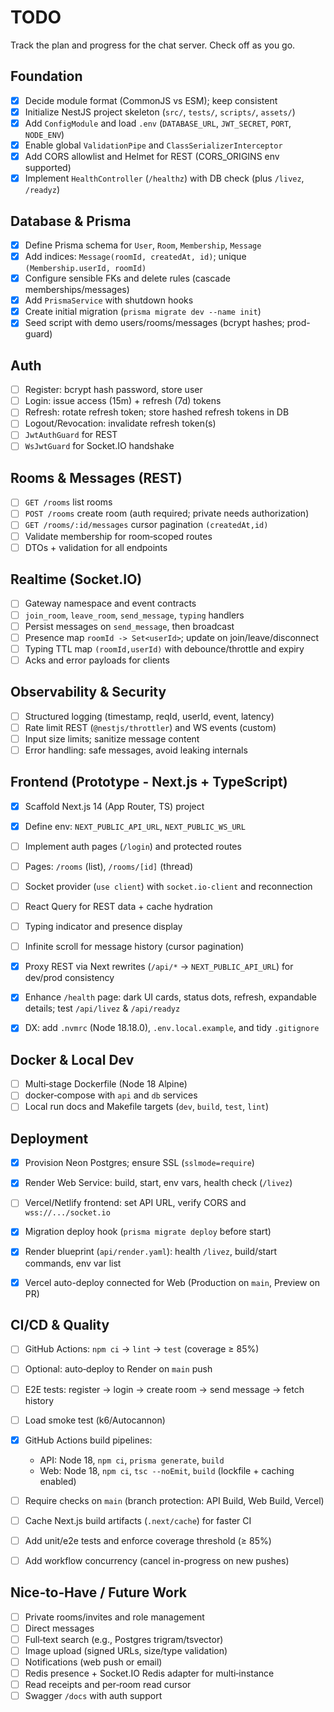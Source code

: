 # TODO

Track the plan and progress for the chat server. Check off as you go.

## Foundation

- [x] Decide module format (CommonJS vs ESM); keep consistent
- [x] Initialize NestJS project skeleton (`src/`, `tests/`, `scripts/`, `assets/`)
- [x] Add `ConfigModule` and load `.env` (`DATABASE_URL`, `JWT_SECRET`, `PORT`, `NODE_ENV`)
- [x] Enable global `ValidationPipe` and `ClassSerializerInterceptor`
- [x] Add CORS allowlist and Helmet for REST (CORS_ORIGINS env supported)
- [x] Implement `HealthController` (`/healthz`) with DB check (plus `/livez`, `/readyz`)

## Database & Prisma

- [x] Define Prisma schema for `User`, `Room`, `Membership`, `Message`
- [x] Add indices: `Message(roomId, createdAt, id)`; unique `(Membership.userId, roomId)`
- [x] Configure sensible FKs and delete rules (cascade memberships/messages)
- [x] Add `PrismaService` with shutdown hooks
- [x] Create initial migration (`prisma migrate dev --name init`)
- [x] Seed script with demo users/rooms/messages (bcrypt hashes; prod-guard)

## Auth

- [ ] Register: bcrypt hash password, store user
- [ ] Login: issue access (15m) + refresh (7d) tokens
- [ ] Refresh: rotate refresh token; store hashed refresh tokens in DB
- [ ] Logout/Revocation: invalidate refresh token(s)
- [ ] `JwtAuthGuard` for REST
- [ ] `WsJwtGuard` for Socket.IO handshake

## Rooms & Messages (REST)

- [ ] `GET /rooms` list rooms
- [ ] `POST /rooms` create room (auth required; private needs authorization)
- [ ] `GET /rooms/:id/messages` cursor pagination `(createdAt,id)`
- [ ] Validate membership for room‑scoped routes
- [ ] DTOs + validation for all endpoints

## Realtime (Socket.IO)

- [ ] Gateway namespace and event contracts
- [ ] `join_room`, `leave_room`, `send_message`, `typing` handlers
- [ ] Persist messages on `send_message`, then broadcast
- [ ] Presence map `roomId -> Set<userId>`; update on join/leave/disconnect
- [ ] Typing TTL map `(roomId,userId)` with debounce/throttle and expiry
- [ ] Acks and error payloads for clients

## Observability & Security

- [ ] Structured logging (timestamp, reqId, userId, event, latency)
- [ ] Rate limit REST (`@nestjs/throttler`) and WS events (custom)
- [ ] Input size limits; sanitize message content
- [ ] Error handling: safe messages, avoid leaking internals

## Frontend (Prototype - Next.js + TypeScript)

- [x] Scaffold Next.js 14 (App Router, TS) project
- [x] Define env: `NEXT_PUBLIC_API_URL`, `NEXT_PUBLIC_WS_URL`
- [ ] Implement auth pages (`/login`) and protected routes
- [ ] Pages: `/rooms` (list), `/rooms/[id]` (thread)
- [ ] Socket provider (`use client`) with `socket.io-client` and reconnection
- [ ] React Query for REST data + cache hydration
- [ ] Typing indicator and presence display
- [ ] Infinite scroll for message history (cursor pagination)

- [x] Proxy REST via Next rewrites (`/api/*` → `NEXT_PUBLIC_API_URL`) for dev/prod consistency
- [x] Enhance `/health` page: dark UI cards, status dots, refresh, expandable details; test `/api/livez` & `/api/readyz`
- [x] DX: add `.nvmrc` (Node 18.18.0), `.env.local.example`, and tidy `.gitignore`

## Docker & Local Dev

- [ ] Multi‑stage Dockerfile (Node 18 Alpine)
- [ ] docker‑compose with `api` and `db` services
- [ ] Local run docs and Makefile targets (`dev`, `build`, `test`, `lint`)

## Deployment

- [x] Provision Neon Postgres; ensure SSL (`sslmode=require`)
- [x] Render Web Service: build, start, env vars, health check (`/livez`)
- [ ] Vercel/Netlify frontend: set API URL, verify CORS and `wss://.../socket.io`
- [x] Migration deploy hook (`prisma migrate deploy` before start)

- [x] Render blueprint (`api/render.yaml`): health `/livez`, build/start commands, env var list
- [x] Vercel auto-deploy connected for Web (Production on `main`, Preview on PR)

## CI/CD & Quality

- [ ] GitHub Actions: `npm ci` → `lint` → `test` (coverage ≥ 85%)
- [ ] Optional: auto‑deploy to Render on `main` push
- [ ] E2E tests: register → login → create room → send message → fetch history
- [ ] Load smoke test (k6/Autocannon)

- [x] GitHub Actions build pipelines:
  - API: Node 18, `npm ci`, `prisma generate`, `build`
  - Web: Node 18, `npm ci`, `tsc --noEmit`, `build` (lockfile + caching enabled)

- [ ] Require checks on `main` (branch protection: API Build, Web Build, Vercel)
- [ ] Cache Next.js build artifacts (`.next/cache`) for faster CI
- [ ] Add unit/e2e tests and enforce coverage threshold (≥ 85%)
- [ ] Add workflow concurrency (cancel in-progress on new pushes)

## Nice‑to‑Have / Future Work

- [ ] Private rooms/invites and role management
- [ ] Direct messages
- [ ] Full‑text search (e.g., Postgres trigram/tsvector)
- [ ] Image upload (signed URLs, size/type validation)
- [ ] Notifications (web push or email)
- [ ] Redis presence + Socket.IO Redis adapter for multi‑instance
- [ ] Read receipts and per‑room read cursor
- [ ] Swagger `/docs` with auth support

